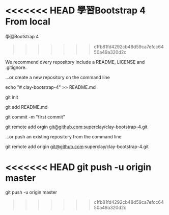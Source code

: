 <<<<<<< HEAD
學習Bootstrap 4 From local
=======
學習Bootstrap 4
>>>>>>> c1fb81fd4292cb48d59ca7efcc6450a49a320d2c

We recommend dvery repository include a README, LICENSE and .gitignore.

...or create a new repository on the command line

echo "# clay-bootstrap-4" >> README.md

git init

git add README.md

git commit -m "first commit"

git remote add orgin git@github.com:superclay/clay-bootstrap-4.git

...or push an existing repository from the command line

git remote add origin git@github.com:superclay/clay-bootstrap-4.git

<<<<<<< HEAD
git push -u origin master
=======
git push -u origin master
>>>>>>> c1fb81fd4292cb48d59ca7efcc6450a49a320d2c
